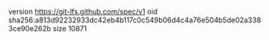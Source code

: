 version https://git-lfs.github.com/spec/v1
oid sha256:a813d92232933dc42eb4b117c0c549b06d4c4a76e504b5de02a3383ce90e262b
size 10871
